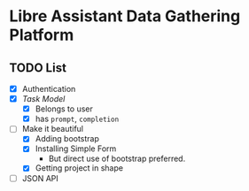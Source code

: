 # Libre Assistant Data Gathering Platform

## TODO List

- [x] Authentication
- [x] _Task Model_
    - [x] Belongs to user
    - [x] has `prompt`, `completion`
- [ ] Make it beautiful
    - [x] Adding bootstrap
    - [x] Installing Simple Form
        - But direct use of bootstrap preferred.
    - [x] Getting project in shape
- [ ] JSON API